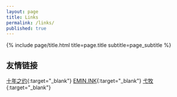 ```yaml
---
layout: page
title: Links
permalink: /links/
published: true
---
```


<div class="page" markdown="1">

{% include page/title.html title=page.title subtitle=page_subtitle %}

## 友情链接 

[十年之约](https://www.foreverblog.cn/){:target="_blank"} 
[EMIN.INK](https://www.emin.ink/){:target="_blank"} 
[弋牧](http://emuia.com/){:target="_blank"} 


</div>
